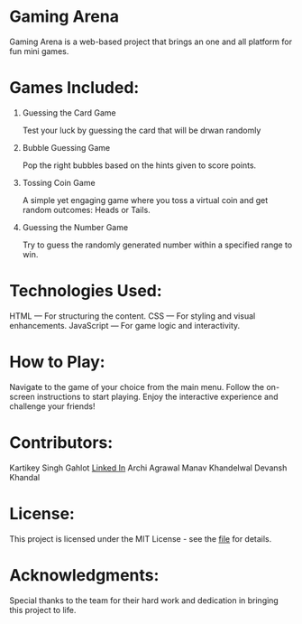 # Gaming Arena

Gaming Arena is a web-based project that brings an one and all platform for fun mini games.


# Games Included:

1. Guessing the Card Game

   Test your luck by guessing the card that will be  drwan randomly
   

2. Bubble Guessing Game

   Pop the right bubbles based on the hints given to score points.
   
   
3. Tossing Coin Game

   A simple yet engaging game where you toss a virtual coin and get random outcomes: Heads or Tails.


4. Guessing the Number Game

   Try to guess the randomly generated number within a specified range to win.



# Technologies Used:

HTML — For structuring the content.
CSS — For styling and visual enhancements.
JavaScript — For game logic and interactivity.


 

# How to Play:

Navigate to the game of your choice from the main menu.
Follow the on-screen instructions to start playing.
Enjoy the interactive experience and challenge your friends!



# Contributors:

Kartikey Singh Gahlot [Linked In](https://www.linkedin.com/in/kartikey-singh-gahlot-58020124b/)
Archi Agrawal
Manav Khandelwal
Devansh Khandal



# License:

This project is licensed under the MIT License - see the  [file](https://github.com/Kartikey-Singh-Gahlot/Gaming-Arena/blob/main/LICENSE) for details.



# Acknowledgments:

Special thanks to the team for their hard work and dedication in bringing this project to life.
